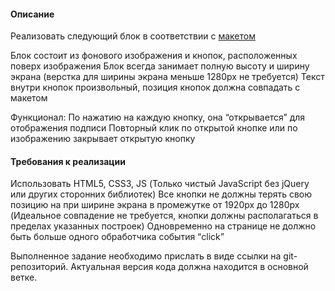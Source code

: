 #### Описание

Реализовать следующий блок в соответствии с [макетом](https://www.figma.com/file/3gcKt8coTeNhFGnHuHWzjr/%D0%A1%D1%82%D0%B0%D0%B6%D0%B8%D1%80%D0%BE%D0%B2%D0%BA%D0%B0---%D0%A2%D0%B5%D1%81%D1%82%D0%BE%D0%B2%D0%BE%D0%B2%D0%B5-%D0%B7%D0%B0%D0%B4%D0%B0%D0%BD%D0%B8%D0%B5?type=design&node-id=0%3A1&mode=design&t=vrGHG3JQdFUgm3Da-1)

Блок состоит из фонового изображения и кнопок, расположенных поверх изображения
Блок всегда занимает полную высоту и ширину экрана (верстка для ширины экрана меньше 1280px не требуется)
Текст внутри кнопок произвольный, позиция кнопок должна совпадать с макетом

Функционал:
По нажатию на каждую кнопку, она “открывается” для отображения подписи
Повторный клик по открытой кнопке или по изображению закрывает открытую кнопку

#### Требования к реализации

Использовать HTML5, CSS3, JS (Только чистый JavaScript без jQuery или других сторонних библиотек)
Все кнопки не должны терять свою позицию на при ширине экрана в промежутке от 1920px до 1280px (Идеальное совпадение не требуется, кнопки должны располагаться в пределах указанных построек)
Одновременно на странице не должно быть больше одного обработчика события “click”

Выполненное задание необходимо прислать в виде ссылки на git-репозиторий. Актуальная версия кода должна находится в основной ветке.

